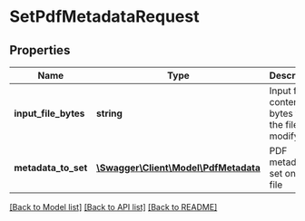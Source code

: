 # SetPdfMetadataRequest

## Properties
Name | Type | Description | Notes
------------ | ------------- | ------------- | -------------
**input_file_bytes** | **string** | Input file contents bytes for the file to modify | [optional] 
**metadata_to_set** | [**\Swagger\Client\Model\PdfMetadata**](PdfMetadata.md) | PDF metadata to set on the file | [optional] 

[[Back to Model list]](../README.md#documentation-for-models) [[Back to API list]](../README.md#documentation-for-api-endpoints) [[Back to README]](../README.md)


